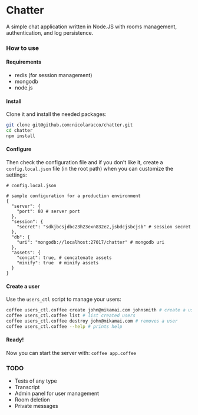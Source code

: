 # Chatter

A simple chat application written in Node.JS with rooms management, authentication, and log persistence.


### How to use

#### Requirements

- redis (for session management)
- mongodb
- node.js

#### Install

Clone it and install the needed packages:

```bash
git clone git@github.com:nicolaracco/chatter.git
cd chatter
npm install
```

#### Configure

Then check the configuration file and if you don't like it, create a `config.local.json` file (in the root path) when you can customize the settings:

```
# config.local.json

# sample configuration for a production environment
{
  "server": {
    "port": 80 # server port
  },
  "session": {
    "secret": "sdkjbcsjdbc23h23exn832e2,jsbdcjsbcjsb" # session secret
  },
  "db": {
    "uri": "mongodb://localhost:27017/chatter" # mongodb uri
  },
  "assets": {
    "concat": true, # concatenate assets
    "minify": true  # minify assets
  }
}
```

#### Create a user

Use the `users_ctl` script to manage your users:

```bash
coffee users_ctl.coffee create john@mikamai.com johnsmith # create a user
coffee users_ctl.coffee list # list created users
coffee users_ctl.coffee destroy john@mikamai.com # removes a user
coffee users_ctl.coffee --help # prints help
```

#### Ready!

Now you can start the server with: `coffee app.coffee`

### TODO

- Tests of any type
- Transcript
- Admin panel for user management
- Room deletion
- Private messages